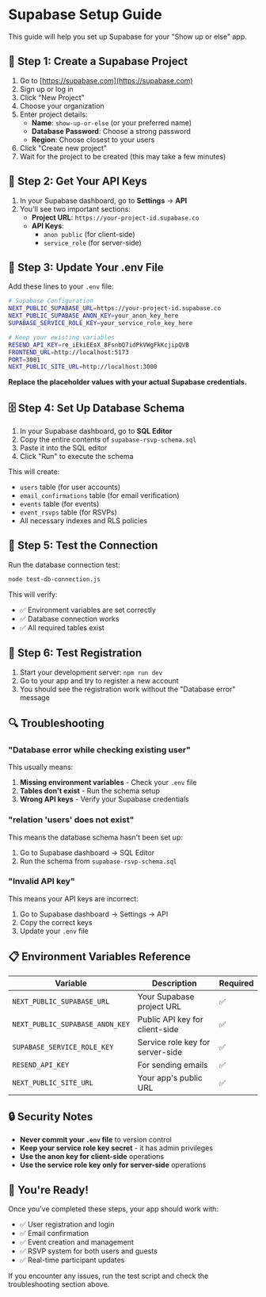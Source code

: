# Supabase Setup Guide

This guide will help you set up Supabase for your "Show up or else" app.

## 🔧 Step 1: Create a Supabase Project

1. Go to [https://supabase.com](https://supabase.com)
2. Sign up or log in
3. Click "New Project"
4. Choose your organization
5. Enter project details:
   - **Name**: `show-up-or-else` (or your preferred name)
   - **Database Password**: Choose a strong password
   - **Region**: Choose closest to your users
6. Click "Create new project"
7. Wait for the project to be created (this may take a few minutes)

## 🔑 Step 2: Get Your API Keys

1. In your Supabase dashboard, go to **Settings** → **API**
2. You'll see two important sections:
   - **Project URL**: `https://your-project-id.supabase.co`
   - **API Keys**: 
     - `anon public` (for client-side)
     - `service_role` (for server-side)

## 📝 Step 3: Update Your .env File

Add these lines to your `.env` file:

```bash
# Supabase Configuration
NEXT_PUBLIC_SUPABASE_URL=https://your-project-id.supabase.co
NEXT_PUBLIC_SUPABASE_ANON_KEY=your_anon_key_here
SUPABASE_SERVICE_ROLE_KEY=your_service_role_key_here

# Keep your existing variables
RESEND_API_KEY=re_iEkiEEsX_8FsnbQ7idPkVWgFkKcjipQVB
FRONTEND_URL=http://localhost:5173
PORT=3001
NEXT_PUBLIC_SITE_URL=http://localhost:3000
```

**Replace the placeholder values with your actual Supabase credentials.**

## 🗄️ Step 4: Set Up Database Schema

1. In your Supabase dashboard, go to **SQL Editor**
2. Copy the entire contents of `supabase-rsvp-schema.sql`
3. Paste it into the SQL editor
4. Click "Run" to execute the schema

This will create:
- `users` table (for user accounts)
- `email_confirmations` table (for email verification)
- `events` table (for events)
- `event_rsvps` table (for RSVPs)
- All necessary indexes and RLS policies

## 🧪 Step 5: Test the Connection

Run the database connection test:

```bash
node test-db-connection.js
```

This will verify:
- ✅ Environment variables are set correctly
- ✅ Database connection works
- ✅ All required tables exist

## 🚀 Step 6: Test Registration

1. Start your development server: `npm run dev`
2. Go to your app and try to register a new account
3. You should see the registration work without the "Database error" message

## 🔍 Troubleshooting

### "Database error while checking existing user"

This usually means:
1. **Missing environment variables** - Check your `.env` file
2. **Tables don't exist** - Run the schema setup
3. **Wrong API keys** - Verify your Supabase credentials

### "relation 'users' does not exist"

This means the database schema hasn't been set up:
1. Go to Supabase dashboard → SQL Editor
2. Run the schema from `supabase-rsvp-schema.sql`

### "Invalid API key"

This means your API keys are incorrect:
1. Go to Supabase dashboard → Settings → API
2. Copy the correct keys
3. Update your `.env` file

## 📋 Environment Variables Reference

| Variable | Description | Required |
|----------|-------------|----------|
| `NEXT_PUBLIC_SUPABASE_URL` | Your Supabase project URL | ✅ |
| `NEXT_PUBLIC_SUPABASE_ANON_KEY` | Public API key for client-side | ✅ |
| `SUPABASE_SERVICE_ROLE_KEY` | Service role key for server-side | ✅ |
| `RESEND_API_KEY` | For sending emails | ✅ |
| `NEXT_PUBLIC_SITE_URL` | Your app's public URL | ✅ |

## 🔒 Security Notes

- **Never commit your `.env` file** to version control
- **Keep your service role key secret** - it has admin privileges
- **Use the anon key for client-side** operations
- **Use the service role key only for server-side** operations

## 🎉 You're Ready!

Once you've completed these steps, your app should work with:
- ✅ User registration and login
- ✅ Email confirmation
- ✅ Event creation and management
- ✅ RSVP system for both users and guests
- ✅ Real-time participant updates

If you encounter any issues, run the test script and check the troubleshooting section above.
